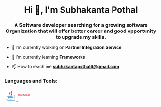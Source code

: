 <h1 align="center">Hi 👋, I'm Subhakanta Pothal</h1>
<h3 align="center">A Software developer searching for a growing software Organization that will offer better career and good opportunity to upgrade my skills.</h3>

- 🔭 I’m currently working on **Partner Integration Service**

- 🌱 I’m currently learning **Frameworks**

- 📫 How to reach me **subhakantapothal6@gmail.com**


<h3 align="left">Languages and Tools:</h3>
<p align="left"> <a href="https://www.java.com" target="_blank"> <img src="https://raw.githubusercontent.com/devicons/devicon/master/icons/java/java-original.svg" alt="java" width="40" height="40"/> </a> <a href="https://www.oracle.com/" target="_blank"> <img src="https://raw.githubusercontent.com/devicons/devicon/master/icons/oracle/oracle-original.svg" alt="oracle" width="40" height="40"/> </a> </p>
